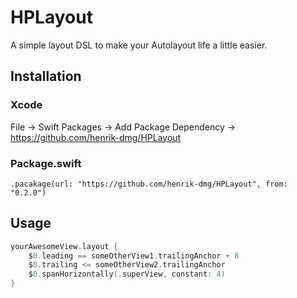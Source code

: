 # HPLayout
A simple layout DSL to make your Autolayout life a little easier.

## Installation
### Xcode
File -> Swift Packages -> Add Package Dependency -> https://github.com/henrik-dmg/HPLayout
### Package.swift
`.pacakage(url: "https://github.com/henrik-dmg/HPLayout", from: "0.2.0")`

## Usage
```swift
yourAwesomeView.layout {
    $0.leading == someOtherView1.trailingAnchor + 8
    $0.trailing <= someOtherView2.trailingAnchor
    $0.spanHorizontally(.superView, constant: 4)
}
```

